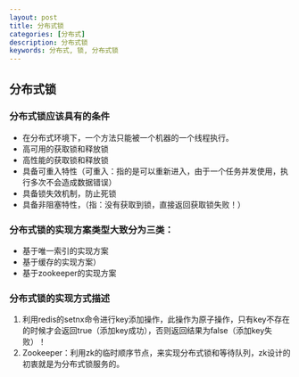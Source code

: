 ```yaml
---
layout: post
title: 分布式锁
categories: [分布式]
description: 分布式锁
keywords: 分布式, 锁, 分布式锁
---
```


## 分布式锁

### 分布式锁应该具有的条件
- 在分布式环境下，一个方法只能被一个机器的一个线程执行。
- 高可用的获取锁和释放锁
- 高性能的获取锁和释放锁
- 具备可重入特性（可重入：指的是可以重新进入，由于一个任务并发使用，执行多次不会造成数据错误）
- 具备锁失效机制，防止死锁
- 具备非阻塞特性，（指：没有获取到锁，直接返回获取锁失败！）

### 分布式锁的实现方案类型大致分为三类：
- 基于唯一索引的实现方案
- 基于缓存的实现方案）
- 基于zookeeper的实现方案

###  分布式锁的实现方式描述
1. 利用redis的setnx命令进行key添加操作，此操作为原子操作，只有key不存在的时候才会返回true（添加key成功），否则返回结果为false（添加key失败）！
2. Zookeeper：利用zk的临时顺序节点，来实现分布式锁和等待队列，zk设计的初衷就是为分布式锁服务的。